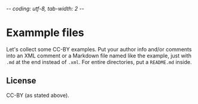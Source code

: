 -*- coding: utf-8, tab-width: 2 -*-

Exammple files
==============
Let's collect some CC-BY examples.
Put your author info and/or comments into an XML comment or a Markdown file
named like the example, just with `.md` at the end instead of `.xml`.
For entire directories, put a `README.md` inside.


License
-------
CC-BY (as stated above).

